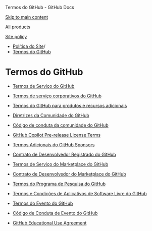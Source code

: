 Termos do GitHub - GitHub Docs

[Skip to main content](#main-content)

[All products](/pt)

[Site policy](/site-policy)

* [Política do Site](/pt/site-policy)/
* [Termos do GitHub](/pt/site-policy/github-terms)

Termos do GitHub
==========

* [Termos de Serviço do GitHub](/pt/site-policy/github-terms/github-terms-of-service)

* [Termos de serviço corporativos do GitHub](/pt/site-policy/github-terms/github-corporate-terms-of-service)

* [Termos do GitHub para produtos e recursos adicionais](/pt/site-policy/github-terms/github-terms-for-additional-products-and-features)

* [Diretrizes da Comunidade do GitHub](/pt/site-policy/github-terms/github-community-guidelines)

* [Código de conduta da comunidade do GitHub](/pt/site-policy/github-terms/github-community-code-of-conduct)

* [GitHub Copilot Pre-release License Terms](/pt/site-policy/github-terms/github-copilot-pre-release-license-terms)

* [Termos Adicionais do GitHub Sponsors](/pt/site-policy/github-terms/github-sponsors-additional-terms)

* [Contrato de Desenvolvedor Registrado do GitHub](/pt/site-policy/github-terms/github-registered-developer-agreement)

* [Termos de Serviço do Marketplace do GitHub](/pt/site-policy/github-terms/github-marketplace-terms-of-service)

* [Contrato de Desenvolvedor do Marketplace do GitHub](/pt/site-policy/github-terms/github-marketplace-developer-agreement)

* [Termos do Programa de Pesquisa do GitHub](/pt/site-policy/github-terms/github-research-program-terms)

* [Termos e Condições de Aplicativos de Software Livre do GitHub](/pt/site-policy/github-terms/github-open-source-applications-terms-and-conditions)

* [Termos do Evento do GitHub](/pt/site-policy/github-terms/github-event-terms)

* [Código de Conduta de Evento do GitHub](/pt/site-policy/github-terms/github-event-code-of-conduct)

* [GitHub Educational Use Agreement](/pt/site-policy/github-terms/github-educational-use-agreement)
